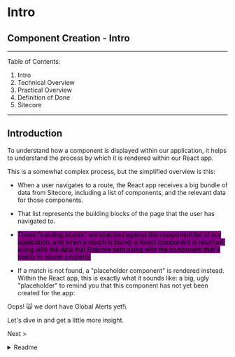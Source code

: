 # Intro

## Component Creation - Intro

***

Table of Contents:

1. Intro
2. Technical Overview
3. Practical Overview
4. Definition of Done
5. Sitecore

***

## Introduction

To understand how a component is displayed within our application, it helps to understand the process by which it is rendered within our React app.

This is a somewhat complex process, but the simplified overview is this:

* When a user navigates to a route, the React app receives a big bundle of data from Sitecore, including a list of components, and the relevant data for those components.



* That list represents the building blocks of the page that the user has navigated to.



* <mark style="background-color:purple;">Those "building blocks" are checked against the component list of our application, and when a match is found, a React component is returned, along with the data that Sitecore sent along with the component that it needs to render properly.</mark>

<mark style="background-color:purple;"></mark>

* If a match is not found, a "placeholder component" is rendered instead. Within the React app, this is exactly what it sounds like: a big, ugly "placeholder" to remind you that this component has not yet been created for the app:



Oops! 🙀 we dont have Global Alerts yet!\\

Let's dive in and get a little more insight.

Next >



<details>

<summary>Readme</summary>

:leftwards\_arrow\_with\_hook:[ Basics](intro.md)

**Component Creation**

[Intro](intro.md)

[Practical Overview](../../website/creating-components/technicaloverview/practicaloverview.md)

[Technical Overview](../../website/creating-components/technicaloverview/)

[Typescript](../typescript.md)

[Sitecore](../../website/creating-components/sitecore/)

[Definition of Done](definitionofdone.md)

Analytics

Composition

</details>

